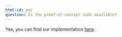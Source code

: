 ```yaml
---
html-id: poc
question: Is the proof-of-concept code available?
---
```


Yes, you can find our implementation [here](https://github.com/MEGA-caveat/mega-caveat-poc).